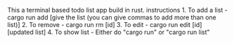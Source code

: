 This a terminal based todo list app build in rust.
instructions 
    1. To add a list - cargo run add [give the list (you can give commas to add more than one list)]
    2. To remove - cargo run rm [id]
    3. To edit - cargo run edit [id] [updated list]
    4. To show list - Either do "cargo run" or "cargo run list"

